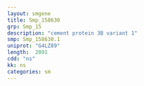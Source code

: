 ```yaml
---
layout: smgene
title: Smp_158630
grp: Smp_15
description: "cement protein 3B variant 1"
smp: Smp_158630.1
uniprot: "G4LZ89"
length:  2091
cdd: "ns"
kk: ns
categories: sm
---
```

